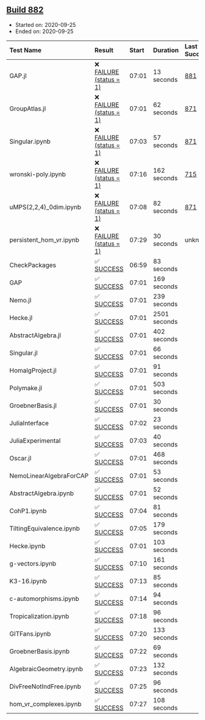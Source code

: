 ## [Build 882](https://oscarci.mathematik.uni-kl.de/job/oscar-stable/882/)

* Started on: 2020-09-25
* Ended on: 2020-09-25

| Test Name    | Result | Start | Duration | Last Success | First Failure |
|:-------------|:-------|:------|:---------|:-------------|:--------------|
| GAP.jl | ❌ [FAILURE (status = 1)](https://oscarci.mathematik.uni-kl.de/job/oscar-stable/882/artifact/logs/build-882/GAP.jl.log) | 07:01 | 13 seconds | [881](https://oscarci.mathematik.uni-kl.de/job/oscar-stable/881/) | [882](https://oscarci.mathematik.uni-kl.de/job/oscar-stable/882/) |
| GroupAtlas.jl | ❌ [FAILURE (status = 1)](https://oscarci.mathematik.uni-kl.de/job/oscar-stable/882/artifact/logs/build-882/GroupAtlas.jl.log) | 07:01 | 62 seconds | [871](https://oscarci.mathematik.uni-kl.de/job/oscar-stable/871/) | [872](https://oscarci.mathematik.uni-kl.de/job/oscar-stable/872/) |
| Singular.ipynb | ❌ [FAILURE (status = 1)](https://oscarci.mathematik.uni-kl.de/job/oscar-stable/882/artifact/logs/build-882/Singular.ipynb.log) | 07:03 | 57 seconds | [871](https://oscarci.mathematik.uni-kl.de/job/oscar-stable/871/) | [872](https://oscarci.mathematik.uni-kl.de/job/oscar-stable/872/) |
| wronski-poly.ipynb | ❌ [FAILURE (status = 1)](https://oscarci.mathematik.uni-kl.de/job/oscar-stable/882/artifact/logs/build-882/wronski-poly.ipynb.log) | 07:16 | 162 seconds | [715](https://oscarci.mathematik.uni-kl.de/job/oscar-stable/715/) | [716](https://oscarci.mathematik.uni-kl.de/job/oscar-stable/716/) |
| uMPS(2,2,4)_0dim.ipynb | ❌ [FAILURE (status = 1)](https://oscarci.mathematik.uni-kl.de/job/oscar-stable/882/artifact/logs/build-882/uMPS-2-2-4-_0dim.ipynb.log) | 07:08 | 82 seconds | [871](https://oscarci.mathematik.uni-kl.de/job/oscar-stable/871/) | [872](https://oscarci.mathematik.uni-kl.de/job/oscar-stable/872/) |
| persistent_hom_vr.ipynb | ❌ [FAILURE (status = 1)](https://oscarci.mathematik.uni-kl.de/job/oscar-stable/882/artifact/logs/build-882/persistent_hom_vr.ipynb.log) | 07:29 | 30 seconds | unknown | unknown |
| CheckPackages | ✅ [SUCCESS](https://oscarci.mathematik.uni-kl.de/job/oscar-stable/882/artifact/logs/build-882/CheckPackages.log) | 06:59 | 83 seconds |  |  |
| GAP | ✅ [SUCCESS](https://oscarci.mathematik.uni-kl.de/job/oscar-stable/882/artifact/logs/build-882/GAP.log) | 07:01 | 169 seconds |  |  |
| Nemo.jl | ✅ [SUCCESS](https://oscarci.mathematik.uni-kl.de/job/oscar-stable/882/artifact/logs/build-882/Nemo.jl.log) | 07:01 | 239 seconds |  |  |
| Hecke.jl | ✅ [SUCCESS](https://oscarci.mathematik.uni-kl.de/job/oscar-stable/882/artifact/logs/build-882/Hecke.jl.log) | 07:01 | 2501 seconds |  |  |
| AbstractAlgebra.jl | ✅ [SUCCESS](https://oscarci.mathematik.uni-kl.de/job/oscar-stable/882/artifact/logs/build-882/AbstractAlgebra.jl.log) | 07:01 | 402 seconds |  |  |
| Singular.jl | ✅ [SUCCESS](https://oscarci.mathematik.uni-kl.de/job/oscar-stable/882/artifact/logs/build-882/Singular.jl.log) | 07:01 | 66 seconds |  |  |
| HomalgProject.jl | ✅ [SUCCESS](https://oscarci.mathematik.uni-kl.de/job/oscar-stable/882/artifact/logs/build-882/HomalgProject.jl.log) | 07:01 | 91 seconds |  |  |
| Polymake.jl | ✅ [SUCCESS](https://oscarci.mathematik.uni-kl.de/job/oscar-stable/882/artifact/logs/build-882/Polymake.jl.log) | 07:01 | 503 seconds |  |  |
| GroebnerBasis.jl | ✅ [SUCCESS](https://oscarci.mathematik.uni-kl.de/job/oscar-stable/882/artifact/logs/build-882/GroebnerBasis.jl.log) | 07:01 | 30 seconds |  |  |
| JuliaInterface | ✅ [SUCCESS](https://oscarci.mathematik.uni-kl.de/job/oscar-stable/882/artifact/logs/build-882/JuliaInterface.log) | 07:02 | 23 seconds |  |  |
| JuliaExperimental | ✅ [SUCCESS](https://oscarci.mathematik.uni-kl.de/job/oscar-stable/882/artifact/logs/build-882/JuliaExperimental.log) | 07:03 | 40 seconds |  |  |
| Oscar.jl | ✅ [SUCCESS](https://oscarci.mathematik.uni-kl.de/job/oscar-stable/882/artifact/logs/build-882/Oscar.jl.log) | 07:01 | 468 seconds |  |  |
| NemoLinearAlgebraForCAP | ✅ [SUCCESS](https://oscarci.mathematik.uni-kl.de/job/oscar-stable/882/artifact/logs/build-882/NemoLinearAlgebraForCAP.log) | 07:01 | 53 seconds |  |  |
| AbstractAlgebra.ipynb | ✅ [SUCCESS](https://oscarci.mathematik.uni-kl.de/job/oscar-stable/882/artifact/logs/build-882/AbstractAlgebra.ipynb.log) | 07:01 | 52 seconds |  |  |
| CohP1.ipynb | ✅ [SUCCESS](https://oscarci.mathematik.uni-kl.de/job/oscar-stable/882/artifact/logs/build-882/CohP1.ipynb.log) | 07:04 | 81 seconds |  |  |
| TiltingEquivalence.ipynb | ✅ [SUCCESS](https://oscarci.mathematik.uni-kl.de/job/oscar-stable/882/artifact/logs/build-882/TiltingEquivalence.ipynb.log) | 07:05 | 179 seconds |  |  |
| Hecke.ipynb | ✅ [SUCCESS](https://oscarci.mathematik.uni-kl.de/job/oscar-stable/882/artifact/logs/build-882/Hecke.ipynb.log) | 07:01 | 103 seconds |  |  |
| g-vectors.ipynb | ✅ [SUCCESS](https://oscarci.mathematik.uni-kl.de/job/oscar-stable/882/artifact/logs/build-882/g-vectors.ipynb.log) | 07:10 | 161 seconds |  |  |
| K3-16.ipynb | ✅ [SUCCESS](https://oscarci.mathematik.uni-kl.de/job/oscar-stable/882/artifact/logs/build-882/K3-16.ipynb.log) | 07:13 | 85 seconds |  |  |
| c-automorphisms.ipynb | ✅ [SUCCESS](https://oscarci.mathematik.uni-kl.de/job/oscar-stable/882/artifact/logs/build-882/c-automorphisms.ipynb.log) | 07:14 | 94 seconds |  |  |
| Tropicalization.ipynb | ✅ [SUCCESS](https://oscarci.mathematik.uni-kl.de/job/oscar-stable/882/artifact/logs/build-882/Tropicalization.ipynb.log) | 07:18 | 96 seconds |  |  |
| GITFans.ipynb | ✅ [SUCCESS](https://oscarci.mathematik.uni-kl.de/job/oscar-stable/882/artifact/logs/build-882/GITFans.ipynb.log) | 07:20 | 133 seconds |  |  |
| GroebnerBasis.ipynb | ✅ [SUCCESS](https://oscarci.mathematik.uni-kl.de/job/oscar-stable/882/artifact/logs/build-882/GroebnerBasis.ipynb.log) | 07:22 | 69 seconds |  |  |
| AlgebraicGeometry.ipynb | ✅ [SUCCESS](https://oscarci.mathematik.uni-kl.de/job/oscar-stable/882/artifact/logs/build-882/AlgebraicGeometry.ipynb.log) | 07:23 | 132 seconds |  |  |
| DivFreeNotIndFree.ipynb | ✅ [SUCCESS](https://oscarci.mathematik.uni-kl.de/job/oscar-stable/882/artifact/logs/build-882/DivFreeNotIndFree.ipynb.log) | 07:25 | 96 seconds |  |  |
| hom_vr_complexes.ipynb | ✅ [SUCCESS](https://oscarci.mathematik.uni-kl.de/job/oscar-stable/882/artifact/logs/build-882/hom_vr_complexes.ipynb.log) | 07:27 | 108 seconds |  |  |
